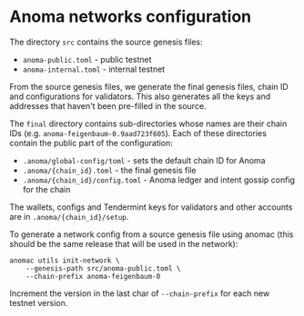 # Anoma networks configuration

The directory `src` contains the source genesis files:

- `anoma-public.toml` - public testnet
- `anoma-internal.toml` - internal testnet

From the source genesis files, we generate the final genesis files, chain ID and configurations for validators. This also generates all the keys and addresses that haven't been pre-filled in the source.

The `final` directory contains sub-directories whose names are their chain IDs (e.g. `anoma-feigenbaum-0.9aad723f605`). Each of these directories contain the public part of the configuration:

- `.anoma/global-config/toml` - sets the default chain ID for Anoma
- `.anoma/{chain_id}.toml` - the final genesis file
- `.anoma/{chain_id}/config.toml` - Anoma ledger and intent gossip config for the chain

The wallets, configs and Tendermint keys for validators and other accounts are in `.anoma/{chain_id}/setup`.

To generate a network config from a source genesis file using anomac (this should be the same release that will be used in the network):

```shell
anomac utils init-network \
    --genesis-path src/anoma-public.toml \
    --chain-prefix anoma-feigenbaum-0
```

Increment the version in the last char of `--chain-prefix` for each new testnet version.
